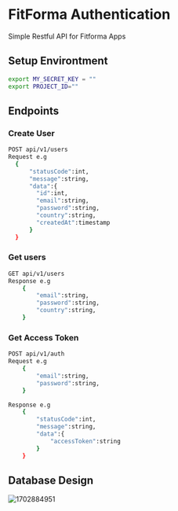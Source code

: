 # FitForma Authentication
Simple Restful API for Fitforma Apps


## Setup Environtment

```bash
export MY_SECRET_KEY = ""
export PROJECT_ID=""
```

## Endpoints

### Create User 
```bash
POST api/v1/users
Request e.g 
  {                               
      "statusCode":int,        
      "message":string,        
      "data":{                 
        "id":int,
        "email":string,
        "password":string,
        "country":string,
        "createdAt":timestamp
      }                        
  }                            
```
### Get users            
```bash                    
GET api/v1/users          
Response e.g                
    {                      
        "email":string,    
        "password":string, 
        "country":string,  
    }                      
```                        

### Get Access Token
```bash
POST api/v1/auth
Request e.g 
    {
        "email":string,
        "password":string,
    }

Response e.g
    {
        "statusCode":int,
        "message":string,
        "data":{
            "accessToken":string
        }
    }

```
## Database Design
![1702884951](https://github.com/bethatupa/CH2-PS279_FitForma/assets/93138224/46034e2e-0ff9-4bb1-a749-9c216f4e34fb)


